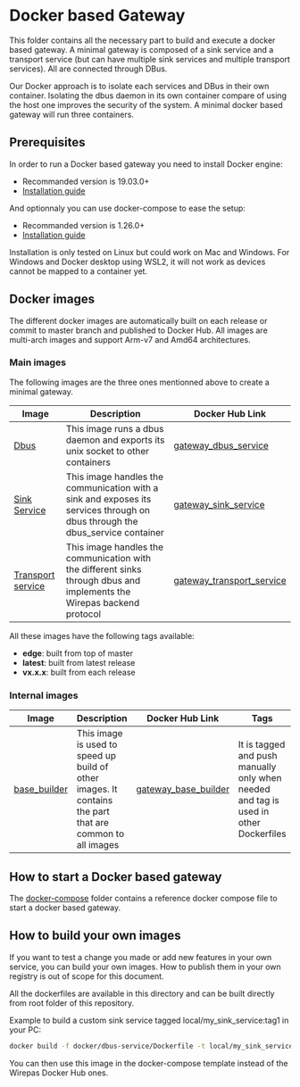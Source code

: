 # Docker based Gateway

This folder contains all the necessary part to build and execute a docker based gateway.
A minimal gateway is composed of a sink service and a transport service (but can have multiple sink services and multiple transport services).
All are connected through DBus.

Our Docker approach is to isolate each services and DBus in their own container. Isolating the dbus daemon in its own container compare of using the host one improves the security of the system.
A minimal docker based gateway will run three containers. 

## Prerequisites

 In order to run a Docker based gateway you need to install Docker engine:
 
 * Recommanded version is 19.03.0+
 * [Installation guide](https://docs.docker.com/engine/install/)
 
 And optionnaly you can use docker-compose to ease the setup:
 
 * Recommanded version is 1.26.0+
 * [Installation guide](https://docs.docker.com/compose/install/)
 
Installation is only tested on Linux but could work on Mac and Windows. For Windows and Docker desktop using WSL2, it will not work as devices cannot be mapped to a container yet.

## Docker images

The different docker images are automatically built on each release or commit to master branch and published to Docker Hub.
All images are multi-arch images and support Arm-v7 and Amd64 architectures.

### Main images

The following images are the three ones mentionned above to create a minimal gateway.

Image | Description | Docker Hub Link
----- | ----------- | --------------- 
[Dbus](dbus_service) | This image runs a dbus daemon and exports its unix socket to other containers | [gateway_dbus_service](https://hub.docker.com/r/wirepas/gateway_dbus_service)
[Sink Service](sink_service) | This image handles the communication with a sink and exposes its services through on dbus through the dbus_service container | [gateway_sink_service](https://hub.docker.com/r/wirepas/gateway_sink_service)
[Transport service](transport_service) | This image handles the communication with the different sinks through dbus and implements the Wirepas backend protocol | [gateway_transport_service](https://hub.docker.com/r/wirepas/gateway_transport_service)

All these images have the following tags available:
* __edge__: built from top of master
* __latest__: built from latest release
* __vx.x.x__: built from each release

### Internal images
Image | Description | Docker Hub Link | Tags
----- | ----------- | --------------- | ----
[base_builder](base_builder) | This image is used to speed up build of other images. It contains the part that are common to all images | [gateway_base_builder](https://hub.docker.com/r/wirepas/gateway_base_builder) | It is tagged and push manually only when needed and tag is used in other Dockerfiles 

## How to start a Docker based gateway

The [docker-compose](docker-compose) folder contains a reference docker compose file to start a docker based gateway.

## How to build your own images

If you want to test a change you made or add new features in your own service, you can build your own images.
How to publish them in your own registry is out of scope for this document.

All the dockerfiles are available in this directory and can be built directly from root folder of this repository.

Example to build a custom sink service tagged local/my_sink_service:tag1 in your PC:
```bash
docker build -f docker/dbus-service/Dockerfile -t local/my_sink_service:tag1
```
You can then use this image in the docker-compose template instead of the Wirepas Docker Hub ones.
